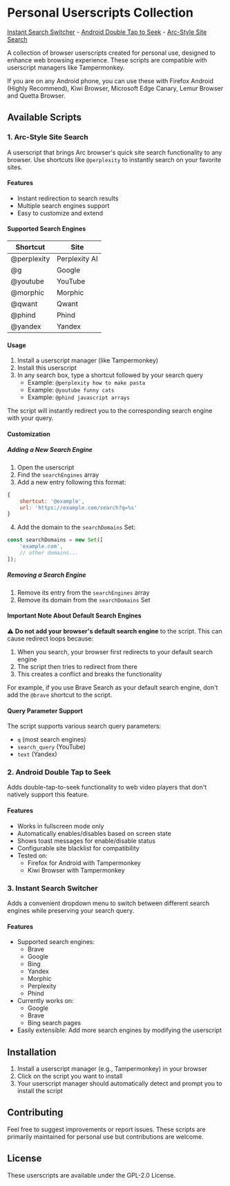 # Personal Userscripts Collection
[Instant Search Switcher](https://greasyfork.org/en/scripts/518797-instant-search-switcher) - [Android Double Tap to Seek](https://greasyfork.org/en/scripts/518800-android-double-tap-to-seek-video) - [Arc-Style Site Search](https://greasyfork.org/en/scripts/your-script-id)

A collection of browser userscripts created for personal use, designed to enhance web browsing experience. These scripts are compatible with userscript managers like Tampermonkey.

If you are on any Android phone, you can use these with Firefox Android (Highly Recommend), Kiwi Browser, Microsoft Edge Canary, Lemur Browser and Quetta Browser.

## Available Scripts

### 1. Arc-Style Site Search

A userscript that brings Arc browser's quick site search functionality to any browser. Use shortcuts like `@perplexity` to instantly search on your favorite sites.

#### Features
- Instant redirection to search results
- Multiple search engines support
- Easy to customize and extend

#### Supported Search Engines
| Shortcut | Site |
|----------|------|
| @perplexity | Perplexity AI |
| @g | Google |
| @youtube | YouTube |
| @morphic | Morphic |
| @qwant | Qwant |
| @phind | Phind |
| @yandex | Yandex |

#### Usage
1. Install a userscript manager (like Tampermonkey)
2. Install this userscript
3. In any search box, type a shortcut followed by your search query
   - Example: `@perplexity how to make pasta`
   - Example: `@youtube funny cats`
   - Example: `@phind javascript arrays`

The script will instantly redirect you to the corresponding search engine with your query.

#### Customization

##### Adding a New Search Engine
1. Open the userscript
2. Find the `searchEngines` array
3. Add a new entry following this format:
```javascript
{
    shortcut: '@example',
    url: 'https://example.com/search?q=%s'
}
```
4. Add the domain to the `searchDomains` Set:
```javascript
const searchDomains = new Set([
    'example.com',
    // other domains...
]);
```

##### Removing a Search Engine
1. Remove its entry from the `searchEngines` array
2. Remove its domain from the `searchDomains` Set

#### Important Note About Default Search Engines
⚠️ **Do not add your browser's default search engine** to the script. This can cause redirect loops because:
1. When you search, your browser first redirects to your default search engine
2. The script then tries to redirect from there
3. This creates a conflict and breaks the functionality

For example, if you use Brave Search as your default search engine, don't add the `@brave` shortcut to the script.

#### Query Parameter Support
The script supports various search query parameters:
- `q` (most search engines)
- `search_query` (YouTube)
- `text` (Yandex)

### 2. Android Double Tap to Seek

Adds double-tap-to-seek functionality to web video players that don't natively support this feature.

#### Features
- Works in fullscreen mode only
- Automatically enables/disables based on screen state
- Shows toast messages for enable/disable status
- Configurable site blacklist for compatibility
- Tested on:
  - Firefox for Android with Tampermonkey
  - Kiwi Browser with Tampermonkey

### 3. Instant Search Switcher

Adds a convenient dropdown menu to switch between different search engines while preserving your search query.

#### Features
- Supported search engines:
  - Brave
  - Google
  - Bing
  - Yandex
  - Morphic
  - Perplexity
  - Phind
- Currently works on:
  - Google
  - Brave
  - Bing search pages
- Easily extensible: Add more search engines by modifying the userscript

## Installation

1. Install a userscript manager (e.g., Tampermonkey) in your browser
2. Click on the script you want to install
3. Your userscript manager should automatically detect and prompt you to install the script

## Contributing

Feel free to suggest improvements or report issues. These scripts are primarily maintained for personal use but contributions are welcome.

## License

These userscripts are available under the GPL-2.0 License.
